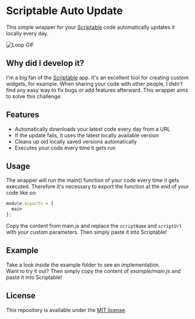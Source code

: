 # Scriptable Auto Update
This simple wrapper for your [Scriptable](https://scriptable.app) code automatically updates it locally every day.
  
![Loop GIF](https://i.imgur.com/iEFhyVq.gif)

## Why did I develop it?
I'm a big fan of the [Scriptable](https://scriptable.app) app. It's an excellent tool for creating custom widgets, for example. When sharing your code with other people, I didn't find any easy way to fix bugs or add features afterward. This wrapper aims to solve this challenge.

## Features
* Automatically downloads your latest code every day from a URL
* If the update fails, it uses the latest locally available version
* Cleans up old locally saved versions automatically
* Executes your code every time it gets run

## Usage
The wrapper will run the main() function of your code every time it gets executed. Therefore it's necessary to export the function at the end of your code like so:
```javascript
module.exports = {
  main
};
```
Copy the content from main.js and replace the `scriptName` and `scriptUrl` with your custom parameters. Then simply paste it into Scriptable!

## Example
Take a look inside the example folder to see an implementation.  
Want to try it out? Then simply copy the content of *example/main.js* and paste it into Scriptable!

## License
This repository is available under the [MIT license](https://opensource.org/licenses/MIT).
